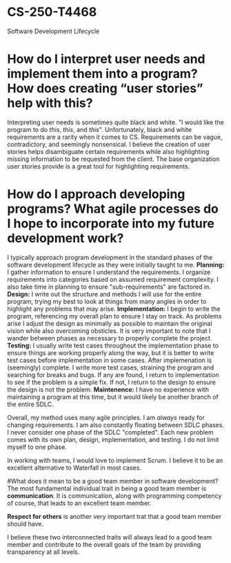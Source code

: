 # CS-250-T4468
Software Development Lifecycle

# How do I interpret user needs and implement them into a program? How does creating “user stories” help with this?
  Interpreting user needs is sometimes quite black and white. "I would like the program to do _this_, _this_, and _this_". Unfortunately, black and white requirements     are a rarity when it comes to CS. Requirements can be vague, contradictory, and seemingly nonsensical. I believe the creation of user stories helps disambiguate         certain requirements while also highlighting missing information to be requested from the client. The base organization user stories provide is a great tool for         highlighting requirements. 
  
# How do I approach developing programs? What agile processes do I hope to incorporate into my future development work?
  I typically approach program development in the standard phases of the software development lifecycle as they were initially taught to me.
  **Planning:** I gather information to ensure I understand the requirements. I organize requirements into categories based on assumed requirement complexity. I also       take time in planning to ensure "sub-requirements" are factored in.
  **Design:** I write out the structure and methods I will use for the entire program, trying my best to look at things from many angles in order to highlight any         problems that may arise.
  **Implementation:** I begin to write the program, referencing my overall plan to ensure I stay on track. As problems arise I adjust the design as minimally as possible   to maintain the original vision while also overcoming obsticles. It is very important to note that I wander between phases as necessary to properly complete the         project.
  **Testing:** I usually write test cases throughout the implementation phase to ensure things are working properly along the way, but it is better to write test cases     before implementation in some cases. After implemenation is (seemingly) complete. I write more test cases, straining the program and searching for breaks and bugs. If   any are found, I return to implementation to see if the problem is a simple fix. If not, I return to the design to ensure the design is not the problem.
  **Maintenence:** I have no experience with maintaining a program at this time, but it would likely be another branch of the entire SDLC.
  
  Overall, my method uses many agile principles. I am _always_ ready for changing requirements. I am also constantly floating between SDLC phases. I never consider one     phase of the SDLC "completed". Each new problem comes with its own plan, design, implementation, and testing. I do not limit myself to one phase.
  
  In working with teams, I would love to implement Scrum. I believe it to be an excellent alternative to Waterfall in most cases. 

#What does it mean to be a good team member in software development?
  The most fundamental individual trait in being a good team member is **communication**. It is communication, along with programming competency of course, that leads to   an excellent team member.
  
  **Respect for others** is another very important trat that a good team member should have.
  
  I believe these two interconnected traits will always lead to a good team member and contribute to the overall goals of the team by providing transparency at all       levels.
